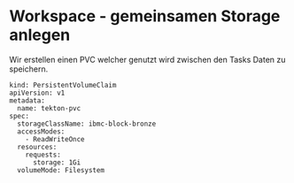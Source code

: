 # Workspace - gemeinsamen Storage anlegen

Wir erstellen einen PVC welcher genutzt wird zwischen den Tasks Daten zu speichern.

```text
kind: PersistentVolumeClaim
apiVersion: v1
metadata:
  name: tekton-pvc
spec:
  storageClassName: ibmc-block-bronze
  accessModes:
    - ReadWriteOnce
  resources:
    requests:
      storage: 1Gi
  volumeMode: Filesystem
```



